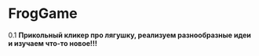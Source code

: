 # FrogGame
0.1
<b>
Прикольный кликер про лягушку, реализуем разнообразные идеи и изучаем что-то новое!!!  
<b/>
